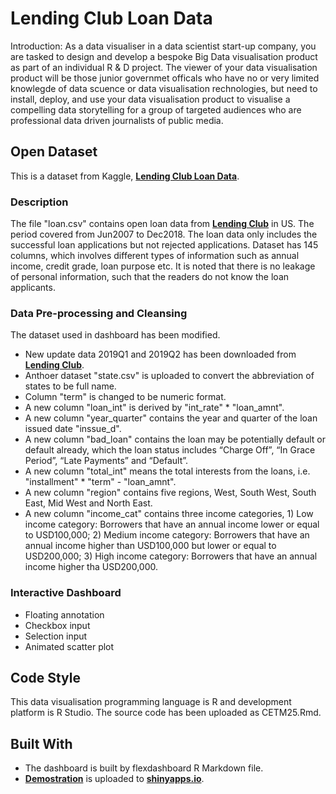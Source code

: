 # Lending Club Loan Data

Introduction: As a data visualiser in a data scientist start-up company, you are tasked to design and develop a bespoke Big Data visualisation product as part of an individual R & D project. 
The viewer of your data visualisation product will be those junior governmet officals who have no or very limited knowlegde of data scuence or data visualisation rechnologies, but need to install, deploy, and use your data visualisation product to visualise a compelling data storytelling for a group of targeted audiences who are professional data driven journalists of public media.

## Open Dataset
This is a dataset from Kaggle, [**Lending Club Loan Data**](https://www.kaggle.com/wendykan/lending-club-loan-data).

### Description
The file "loan.csv" contains open loan data from [**Lending Club**](https://www.lendingclub.com/company/about-us) in US. 
The period covered from Jun2007 to Dec2018. The loan data only includes the successful loan applications but not rejected applications. 
Dataset has 145 columns, which involves different types of information such as annual income, credit grade, loan purpose etc. 
It is noted that there is no leakage of personal information, such that the readers do not know the loan applicants. 

### Data Pre-processing and Cleansing
The dataset used in dashboard has been modified.

* New update data 2019Q1 and 2019Q2 has been downloaded from [**Lending Club**](https://www.lendingclub.com/company/about-us).
* Anthoer dataset "state.csv" is uploaded to convert the abbreviation of states to be full name.
* Column "term" is changed to be numeric format.
* A new column "loan_int" is derived by "int_rate" * "loan_amnt".
* A new column "year_quarter" contains the year and quarter of the loan issued date "inssue_d".
* A new column "bad_loan" contains the loan may be potentially default or default already, which the loan status includes “Charge Off”, “In Grace Period”, “Late Payments” and “Default”.
* A new column "total_int" means the total interests from the loans, i.e. "installment" * "term" - "loan_amnt".
* A new column "region" contains five regions, West, South West, South East, Mid West and North East.
* A new column "income_cat" contains three income categories, 1) Low income category: Borrowers that have an annual income lower or equal to USD100,000; 2) Medium income category: Borrowers that have an annual income higher than USD100,000 but lower or equal to USD200,000; 3) High income category: Borrowers that have an annual income higher tha USD200,000.

### Interactive Dashboard
* Floating annotation
* Checkbox input
* Selection input
* Animated scatter plot

## Code Style 
This data visualisation programming language is R and development platform is R Studio. The source code has been uploaded as CETM25.Rmd. 

## Built With
* The dashboard is built by flexdashboard R Markdown file. 
* [**Demostration**](https://chris-yeung.shinyapps.io/CETM25/) is uploaded to [**shinyapps.io**](https://www.shinyapps.io/).  
